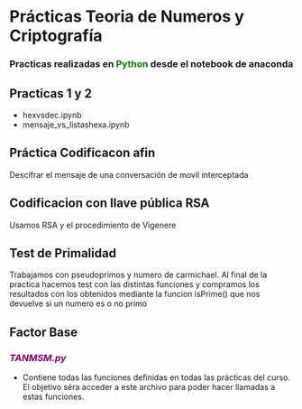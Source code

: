 # Prácticas Teoria de Numeros y Criptografía
###  Practicas realizadas en <span style="color:green">Python</span> desde el notebook de anaconda

## **Practicas 1 y 2**

* hexvsdec.ipynb
* mensaje_vs_listashexa.ipynb

## **Práctica Codificacon afin**

Descifrar el mensaje de una conversación de movil interceptada

## **Codificacion con llave pública RSA**

  Usamos RSA y el procedimiento de Vigenere

## **Test de Primalidad**

Trabajamos con pseudoprimos y numero de carmichael. Al final de la practica hacemos test con las distintas funciones y compramos los resultados con los obtenidos mediante la funcion isPrime() que nos devuelve si un numero es o no primo

## **Factor Base**




### <span style="color:purple">*TANMSM.py*</span>
  + Contiene todas las funciones definidas en todas las prácticas del curso. El objetivo séra acceder a este archivo para poder hacer llamadas a estas funciones.
